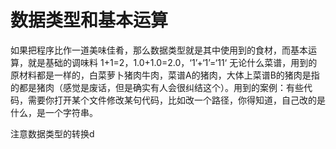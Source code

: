 # 数据类型和基本运算

如果把程序比作一道美味佳肴，那么数据类型就是其中使用到的食材，而基本运算，就是基础的调味料
1+1=2，1.0+1.0=2.0，‘1’+‘1’=‘11‘ 无论什么菜谱，用到的原材料都是一样的，白菜萝卜猪肉牛肉，菜谱A的猪肉，大体上菜谱B的猪肉是指的都是猪肉（感觉是废话，但是确实有人会很纠结这个）。用到的案例：有些代码，需要你打开某个文件修改某句代码，比如改一个路径，你得知道，自己改的是什么，是一个字符串。

注意数据类型的转换d